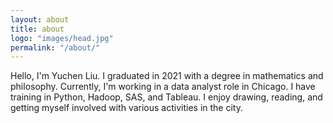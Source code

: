 ```yaml
---
layout: about
title: about
logo: "images/head.jpg"
permalink: "/about/"
--- 
```

Hello, I'm Yuchen Liu. I graduated in 2021 with a degree in mathematics and philosophy. Currently, I'm working in a data analyst role in Chicago. I have training in Python, Hadoop, SAS, and Tableau. I enjoy drawing, reading, and getting myself involved with various activities in the city.